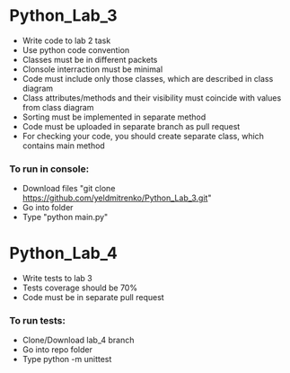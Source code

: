 # Python_Lab_3

- Write code to lab 2 task
- Use python code convention
- Classes must be in different packets
- Clonsole interraction must be minimal
- Code must include only those classes, which are described in class diagram
- Class attributes/methods and their visibility must coincide with values from class diagram
- Sorting must be implemented in separate method
- Code must be uploaded in separate branch as pull request
- For checking your code, you should create separate class, which contains main method


### To run in console:
- Download files "git clone https://github.com/yeldmitrenko/Python_Lab_3.git"
- Go into folder
- Type "python main.py"

# Python_Lab_4

- Write tests to lab 3
- Tests coverage should be 70%
- Code must be in separate pull request

### To run tests:
- Clone/Download lab_4 branch
- Go into repo folder
- Type python -m unittest
